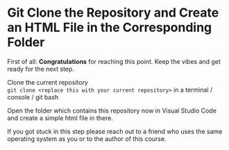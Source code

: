 # Git Clone the Repository and Create an HTML File in the Corresponding Folder

First of all: **Congratulations** for reaching this point. Keep the vibes and get ready for the next step.  

Clone the current repository  
```git clone <replace this with your current repository>``` in a terminal / console / git bash

Open the folder which contains this repository now in Visual Studio Code and create a simple html file in there.

If you got stuck in this step please reach out to a friend who uses the same operating system as you or to the author of this course.